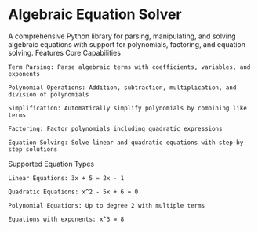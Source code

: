 # Algebraic Equation Solver

A comprehensive Python library for parsing, manipulating, and solving algebraic equations with support for polynomials, factoring, and equation solving.
Features
Core Capabilities

    Term Parsing: Parse algebraic terms with coefficients, variables, and exponents

    Polynomial Operations: Addition, subtraction, multiplication, and division of polynomials

    Simplification: Automatically simplify polynomials by combining like terms

    Factoring: Factor polynomials including quadratic expressions

    Equation Solving: Solve linear and quadratic equations with step-by-step solutions

Supported Equation Types

    Linear Equations: 3x + 5 = 2x - 1

    Quadratic Equations: x^2 - 5x + 6 = 0

    Polynomial Equations: Up to degree 2 with multiple terms

    Equations with exponents: x^3 = 8
